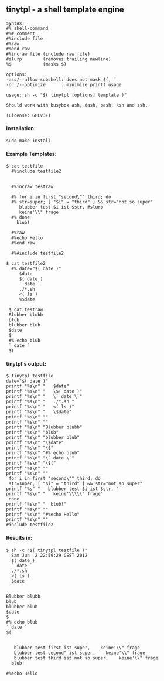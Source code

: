   
## tinytpl - a shell template engine

    syntax:
    #% shell-command
    #%# comment
    #%include file
    #%raw 
    #%end raw
    #%incraw file (include raw file)
    #slurp        (removes trailing newline)
    %$            (masks $)    

    options:
    -ass/--allow-subshell: does not mask $(, ´
    -o  /--optimize      : minimize printf usage
    
    usage: sh -c "$( tinytpl [options] template )"

    Should work with busybox ash, dash, bash, ksh and zsh.
     
    (License: GPLv3+)

#### Installation:

    sudo make install

#### Example Templates: 
    $ cat testfile
      #%include testfile2
      
      
      #%incraw testraw
       
      #% for i in first "second\"" third; do 
      #% str=super; [ "$i" = "third" ] && str="not so super" 
         blubber test $i ist $str, #slurp
         keine'\\" frage
      #% done 
        blub!
      
      #%raw
      #%echo Hello
      #%end raw
    
      #%#include testfile2

    $ cat testfile2
      #% date="$( date )"
         $date
         $( date )
         ` date `
         ./*.sh 
         <( ls )
         %$date
     
     $ cat testraw 
     Blubber blubb
     blub
     blubber blub
     $date
     $
     #% echo blub
     ` date `
     $(

#### tinytpl's output:
    $ tinytpl testfile
    date="$( date )"
    printf "%s\n" "   $date"
    printf "%s\n" "   \$( date )"
    printf "%s\n" "   \` date \`"
    printf "%s\n" "   ./*.sh "
    printf "%s\n" "   <( ls )"
    printf "%s\n" "   \$date"
    printf "%s\n" ""
    printf "%s\n" ""
    printf "%s\n" "Blubber blubb"
    printf "%s\n" "blub"
    printf "%s\n" "blubber blub"
    printf "%s\n" "\$date"
    printf "%s\n" "\$"
    printf "%s\n" "#% echo blub"
    printf "%s\n" "\` date \`"
    printf "%s\n" "\$("
    printf "%s\n" ""
    printf "%s\n" ""
     for i in first "second\"" third; do 
     str=super; [ "$i" = "third" ] && str="not so super" 
    printf "%s" "   blubber test $i ist $str, "
    printf "%s\n" "   keine'\\\\\" frage"
     done 
    printf "%s\n" "  blub!"
    printf "%s\n" ""
    printf "%s\n" "#%echo Hello"
    printf "%s\n" ""
    #include testfile2

#### Results in:
    $ sh -c "$( tinytpl testfile )"
      Sam Jun  2 22:59:29 CEST 2012
      $( date )
      ` date `
      ./*.sh
      <( ls )
      $date
    
    
    Blubber blubb
    blub
    blubber blub
    $date
    $
    #% echo blub
    ` date `
    $(
    
    
       blubber test first ist super,    keine'\\" frage
       blubber test second" ist super,    keine'\\" frage
       blubber test third ist not so super,    keine'\\" frage
      blub!
     
    #%echo Hello
